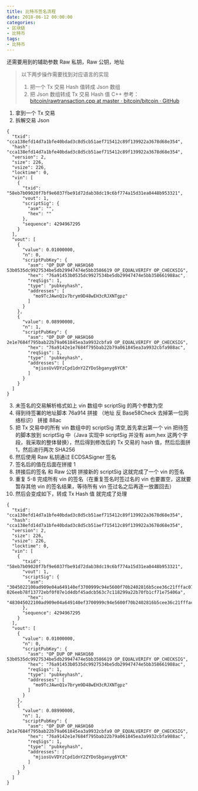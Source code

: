 ```yaml
---
title: 比特币签名流程
date: 2018-06-12 00:00:00
categories: 
- 区块链
- 比特币
tags:
- 比特币
---
```


还需要用到的辅助参数 Raw 私钥，Raw 公钥，地址
> 以下两步操作需要找到对应语言的实现
>1. 把一个 Tx 交易 Hash 值转成 Json 数组
>2. 把 Json 数组转成 Tx 交易 Hash 值
>C++ 参考：[bitcoin/rawtransaction.cpp at master · bitcoin/bitcoin · GitHub](https://github.com/bitcoin/bitcoin/blob/master/src/rpc/rawtransaction.cpp)

1. 拿到一个 Tx 交易
2. 拆解交易 Json
```
{
  "txid": "cca138efd14d7a1bfe40bdad3c8d5cb51aef715412c89f139922a3678d68e354",
  "hash": "cca138efd14d7a1bfe40bdad3c8d5cb51aef715412c89f139922a3678d68e354",
  "version": 2,
  "size": 226,
  "vsize": 226,
  "locktime": 0,
  "vin": [
    {
      "txid": "58eb7b09020f7bf9e6037fbe91d72dab38dc19c6bf774a15d31ea0448b953321",
      "vout": 1,
      "scriptSig": {
        "asm": "",
        "hex": ""
      },
      "sequence": 4294967295
    }
  ],
  "vout": [
    {
      "value": 0.01000000,
      "n": 0,
      "scriptPubKey": {
        "asm": "OP_DUP OP_HASH160 53b0535dc9927534be5db29947474e5bb3586619 OP_EQUALVERIFY OP_CHECKSIG",
        "hex": "76a91453b0535dc9927534be5db29947474e5bb358661988ac",
        "reqSigs": 1,
        "type": "pubkeyhash",
        "addresses": [
          "mo9TcJAwnQ1v7brym9D48wEH3cRJXNTgpz"
        ]
      }
    }, 
    {
      "value": 0.08990000,
      "n": 1,
      "scriptPubKey": {
        "asm": "OP_DUP OP_HASH160 2e1e7684f795bab22b79a061845ea3a9932cbfa9 OP_EQUALVERIFY OP_CHECKSIG",
        "hex": "76a9142e1e7684f795bab22b79a061845ea3a9932cbfa988ac",
        "reqSigs": 1,
        "type": "pubkeyhash",
        "addresses": [
          "mjiosUvVDYzCpd1dnY2ZYDoSbganyg6YCR"
        ]
      }
    }
  ]
}
```
3. 未签名的交易解析格式如上 vin 数组中 scriptSig 的两个参数为空
4. 得到待签署的地址脚本 76a914 拼接 （地址 反 Base58Check 去掉第一位网络标识） 拼接 88ac
5. 把 Tx 交易中的所有 vin 数组中的 scriptSig 清空,首先拿出第一个 vin 把待签的脚本放到 scriptSig 中（Java 实现中 scriptSig 并没有 asm,hex 这两个字段，我采取的整体替换），然后得到修改后的 Tx 交易的 hash 值，然后后面拼 1，然后进行两次 SHA256
6. 然后使用 Raw 私钥通过 ECDSASigner 签名
7. 签名后的值在后面在拼接 1
8. 拼接后的签名 和 Raw 公钥 拼接新的 scriptSig 这就完成了一个 vin 的签名
9. 重复 5-8 完成所有 vin 的签名（在重复签名时签过名的 vin 也要置空，这就要暂存其他 vin 的签名结果，等待所有 vin 签过名之后再逐一放置回去）
10. 然后会变成如下，转成 Tx Hash 值 就完成了处理
```
{
  "txid": "cca138efd14d7a1bfe40bdad3c8d5cb51aef715412c89f139922a3678d68e354",
  "hash": "cca138efd14d7a1bfe40bdad3c8d5cb51aef715412c89f139922a3678d68e354",
  "version": 2,
  "size": 226,
  "vsize": 226,
  "locktime": 0,
  "vin": [
    {
      "txid": "58eb7b09020f7bf9e6037fbe91d72dab38dc19c6bf774a15d31ea0448b953321",
      "vout": 1,
      "scriptSig": {
        "asm": "3045022100ad909e04a649140ef3700999c94e5600f70b2402816b5cee36c21fffac078e7c0220276aeaebda9d649ab122e2a067d70113588865034fe38bc64a621f8b404d1913[ALL] 026eeb78f13772ebf0f07e1d4dbf45adcb563c7c118299a22b70fb1cf71e75406a",
        "hex": "483045022100ad909e04a649140ef3700999c94e5600f70b2402816b5cee36c21fffac078e7c0220276aeaebda9d649ab122e2a067d70113588865034fe38bc64a621f8b404d19130121026eeb78f13772ebf0f07e1d4dbf45adcb563c7c118299a22b70fb1cf71e75406a"
      },
      "sequence": 4294967295
    }
  ],
  "vout": [
    {
      "value": 0.01000000,
      "n": 0,
      "scriptPubKey": {
        "asm": "OP_DUP OP_HASH160 53b0535dc9927534be5db29947474e5bb3586619 OP_EQUALVERIFY OP_CHECKSIG",
        "hex": "76a91453b0535dc9927534be5db29947474e5bb358661988ac",
        "reqSigs": 1,
        "type": "pubkeyhash",
        "addresses": [
          "mo9TcJAwnQ1v7brym9D48wEH3cRJXNTgpz"
        ]
      }
    }, 
    {
      "value": 0.08990000,
      "n": 1,
      "scriptPubKey": {
        "asm": "OP_DUP OP_HASH160 2e1e7684f795bab22b79a061845ea3a9932cbfa9 OP_EQUALVERIFY OP_CHECKSIG",
        "hex": "76a9142e1e7684f795bab22b79a061845ea3a9932cbfa988ac",
        "reqSigs": 1,
        "type": "pubkeyhash",
        "addresses": [
          "mjiosUvVDYzCpd1dnY2ZYDoSbganyg6YCR"
        ]
      }
    }
  ]
}
```

